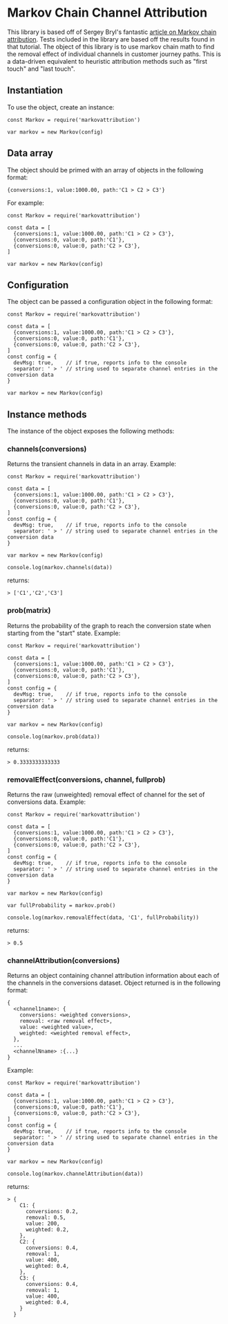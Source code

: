 # Markov Chain Channel Attribution

This library is based off of Sergey Bryl's fantastic [article on Markov chain attribution](https://analyzecore.com/2016/08/03/attribution-model-r-part-1/). Tests included in the library are based off the results found in that tutorial.  The object of this library is to use markov chain math to find the removal effect of individual channels in customer journey paths.  This is a data-driven equivalent to heuristic attribution methods such as "first touch" and "last touch".  

## Instantiation

To use the object, create an instance:
```
const Markov = require('markovattribution')

var markov = new Markov(config)
```

## Data array

The object should be primed with an array of objects in the following format:
```
{conversions:1, value:1000.00, path:'C1 > C2 > C3'}
```
For example:
```
const Markov = require('markovattribution')

const data = [
  {conversions:1, value:1000.00, path:'C1 > C2 > C3'},
  {conversions:0, value:0, path:'C1'},
  {conversions:0, value:0, path:'C2 > C3'},
]

var markov = new Markov(config)
```

## Configuration

The object can be passed a configuration object in the following format:
```
const Markov = require('markovattribution')

const data = [
  {conversions:1, value:1000.00, path:'C1 > C2 > C3'},
  {conversions:0, value:0, path:'C1'},
  {conversions:0, value:0, path:'C2 > C3'},
]
const config = {
  devMsg: true,    // if true, reports info to the console
  separator: ' > ' // string used to separate channel entries in the conversion data
}

var markov = new Markov(config)
```

## Instance methods

The instance of the object exposes the following methods:

### channels(conversions)

Returns the transient channels in data in an array.  Example:

```
const Markov = require('markovattribution')

const data = [
  {conversions:1, value:1000.00, path:'C1 > C2 > C3'},
  {conversions:0, value:0, path:'C1'},
  {conversions:0, value:0, path:'C2 > C3'},
]
const config = {
  devMsg: true,    // if true, reports info to the console
  separator: ' > ' // string used to separate channel entries in the conversion data
}

var markov = new Markov(config)

console.log(markov.channels(data))
```

returns:

```
> ['C1','C2','C3']
```

### prob(matrix)

Returns the probability of the graph to reach the conversion state when starting from the "start" state.  Example:

```
const Markov = require('markovattribution')

const data = [
  {conversions:1, value:1000.00, path:'C1 > C2 > C3'},
  {conversions:0, value:0, path:'C1'},
  {conversions:0, value:0, path:'C2 > C3'},
]
const config = {
  devMsg: true,    // if true, reports info to the console
  separator: ' > ' // string used to separate channel entries in the conversion data
}

var markov = new Markov(config)

console.log(markov.prob(data))
```

returns:

```
> 0.3333333333333
```

### removalEffect(conversions, channel, fullprob)

Returns the raw (unweighted) removal effect of channel for the set of conversions data.  Example:

```
const Markov = require('markovattribution')

const data = [
  {conversions:1, value:1000.00, path:'C1 > C2 > C3'},
  {conversions:0, value:0, path:'C1'},
  {conversions:0, value:0, path:'C2 > C3'},
]
const config = {
  devMsg: true,    // if true, reports info to the console
  separator: ' > ' // string used to separate channel entries in the conversion data
}

var markov = new Markov(config)

var fullProbability = markov.prob()

console.log(markov.removalEffect(data, 'C1', fullProbability))
```

returns:

```
> 0.5
```


### channelAttribution(conversions)

Returns an object containing channel attribution information about each of the channels in the conversions dataset.  Object returned is in the following format:

```
{
  <channel1name>: {
    conversions: <weighted conversions>,
    removal: <raw removal effect>,
    value: <weighted value>,
    weighted: <weighted removal effect>,
  },
  ...
  <channelNname> :{...}
}
```

Example:

```
const Markov = require('markovattribution')

const data = [
  {conversions:1, value:1000.00, path:'C1 > C2 > C3'},
  {conversions:0, value:0, path:'C1'},
  {conversions:0, value:0, path:'C2 > C3'},
]
const config = {
  devMsg: true,    // if true, reports info to the console
  separator: ' > ' // string used to separate channel entries in the conversion data
}

var markov = new Markov(config)

console.log(markov.channelAttribution(data))
```

returns:

```
> {
    C1: {
      conversions: 0.2,
      removal: 0.5,
      value: 200,
      weighted: 0.2,
    },
    C2: {
      conversions: 0.4,
      removal: 1,
      value: 400,
      weighted: 0.4,
    },
    C3: {
      conversions: 0.4,
      removal: 1,
      value: 400,
      weighted: 0.4,
    }
  }
```
